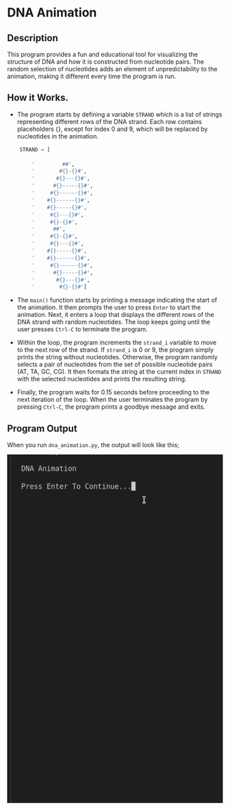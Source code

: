 # DNA Animation

## Description

This program provides a fun and educational tool for visualizing the structure of DNA and how it is constructed from nucleotide pairs. The random selection of nucleotides adds an element of unpredictability to the animation, making it different every time the program is run.


## How it Works.

- The program starts by defining a variable `STRAND` which is a list of strings representing different rows of the DNA strand. Each row contains placeholders {},  except for index 0 and 9, which will be replaced by nucleotides in the animation.

```python
    STRAND = [

        '         ##', 
        '        #{}-{}#',
        '       #{}---{}#',
        '      #{}-----{}#',
        '     #{}------{}#',
        '    #{}------{}#',
        '    #{}-----{}#',
        '     #{}---{}#',
        '     #{}-{}#',
        '      ##',
        '     #{}-{}#',
        '     #{}---{}#',
        '    #{}-----{}#',
        '    #{}------{}#',
        '     #{}------{}#',
        '      #{}-----{}#',
        '       #{}---{}#',
        '        #{}-{}#']
```

- The `main()` function starts by printing a message indicating the start of the animation. It then prompts the user to press `Enter` to start the animation. Next, it enters a loop that displays the different rows of the DNA strand with random nucleotides. The loop keeps going until the user presses `Ctrl-C` to terminate the program.

- Within the loop, the program increments the `strand_i` variable to move to the next row of the strand. If `strand_i` is 0 or 9, the program simply prints the string without nucleotides. Otherwise, the program randomly selects a pair of nucleotides from the set of possible nucleotide pairs (AT, TA, GC, CG). It then formats the string at the current index in `STRAND` with the selected nucleotides and prints the resulting string.

- Finally, the program waits for 0.15 seconds before proceeding to the next iteration of the loop. When the user terminates the program by pressing `Ctrl-C`, the program prints a goodbye message and exits.


## Program Output

When you run `dna_animation.py`, the output will look like this;

![DNA Animation Result](output/dna-animation-result.gif)